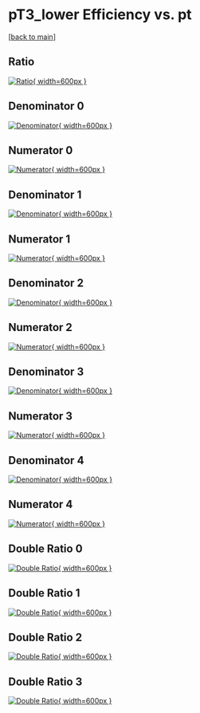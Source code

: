 # pT3_lower Efficiency vs. pt

[[back to main](./)]



## Ratio

[![Ratio](../mtv/var/pT3_lower_vtr_321_-1_eff_pt.png){ width=600px }](../mtv/var/pT3_lower_vtr_321_-1_eff_pt.pdf)

## Denominator 0

[![Denominator](../mtv/den/pT3_lower_vtr_321_-1_eff_pt_den0.png){ width=600px }](../mtv/den/pT3_lower_vtr_321_-1_eff_pt_den0.pdf)

## Numerator 0

[![Numerator](../mtv/num/pT3_lower_vtr_321_-1_eff_pt_num0.png){ width=600px }](../mtv/num/pT3_lower_vtr_321_-1_eff_pt_num0.pdf)

## Denominator 1

[![Denominator](../mtv/den/pT3_lower_vtr_321_-1_eff_pt_den1.png){ width=600px }](../mtv/den/pT3_lower_vtr_321_-1_eff_pt_den1.pdf)

## Numerator 1

[![Numerator](../mtv/num/pT3_lower_vtr_321_-1_eff_pt_num1.png){ width=600px }](../mtv/num/pT3_lower_vtr_321_-1_eff_pt_num1.pdf)

## Denominator 2

[![Denominator](../mtv/den/pT3_lower_vtr_321_-1_eff_pt_den2.png){ width=600px }](../mtv/den/pT3_lower_vtr_321_-1_eff_pt_den2.pdf)

## Numerator 2

[![Numerator](../mtv/num/pT3_lower_vtr_321_-1_eff_pt_num2.png){ width=600px }](../mtv/num/pT3_lower_vtr_321_-1_eff_pt_num2.pdf)

## Denominator 3

[![Denominator](../mtv/den/pT3_lower_vtr_321_-1_eff_pt_den3.png){ width=600px }](../mtv/den/pT3_lower_vtr_321_-1_eff_pt_den3.pdf)

## Numerator 3

[![Numerator](../mtv/num/pT3_lower_vtr_321_-1_eff_pt_num3.png){ width=600px }](../mtv/num/pT3_lower_vtr_321_-1_eff_pt_num3.pdf)

## Denominator 4

[![Denominator](../mtv/den/pT3_lower_vtr_321_-1_eff_pt_den4.png){ width=600px }](../mtv/den/pT3_lower_vtr_321_-1_eff_pt_den4.pdf)

## Numerator 4

[![Numerator](../mtv/num/pT3_lower_vtr_321_-1_eff_pt_num4.png){ width=600px }](../mtv/num/pT3_lower_vtr_321_-1_eff_pt_num4.pdf)

## Double Ratio 0

[![Double Ratio](../mtv/ratio/pT3_lower_vtr_321_-1_eff_pt_ratio0.png){ width=600px }](../mtv/ratio/pT3_lower_vtr_321_-1_eff_pt_ratio0.pdf)

## Double Ratio 1

[![Double Ratio](../mtv/ratio/pT3_lower_vtr_321_-1_eff_pt_ratio1.png){ width=600px }](../mtv/ratio/pT3_lower_vtr_321_-1_eff_pt_ratio1.pdf)

## Double Ratio 2

[![Double Ratio](../mtv/ratio/pT3_lower_vtr_321_-1_eff_pt_ratio2.png){ width=600px }](../mtv/ratio/pT3_lower_vtr_321_-1_eff_pt_ratio2.pdf)

## Double Ratio 3

[![Double Ratio](../mtv/ratio/pT3_lower_vtr_321_-1_eff_pt_ratio3.png){ width=600px }](../mtv/ratio/pT3_lower_vtr_321_-1_eff_pt_ratio3.pdf)


